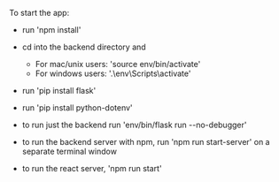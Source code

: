 To start the app:

- run 'npm install'

- cd into the backend directory and
  - For mac/unix users: 'source env/bin/activate'
  - For windows users: '.\env\Scripts\activate'
- run 'pip install flask'
- run 'pip install python-dotenv'
- to run just the backend run 'env/bin/flask run --no-debugger'

- to run the backend server with npm, run 'npm run start-server' on a separate terminal window
- to run the react server, 'npm run start'  


